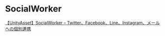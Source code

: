 # SocialWorker
[【UnityAsset】SocialWorker – Twitter、Facebook、Line、Instagram、メールへの個別連携](https://tempura-kingdom.jp/socialworker/)
